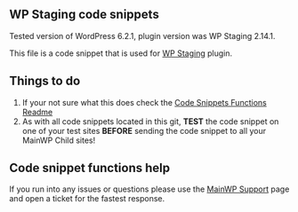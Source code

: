 ## WP Staging code snippets

Tested version of WordPress 6.2.1, plugin version was WP Staging 2.14.1.

This file is a code snippet that is used for [WP Staging](https://wordpress.org/plugins/wp-staging/) plugin. 

## Things to do

1. If your not sure what this does check the [Code Snippets Functions Readme](https://github.com/mainwp/Code-Snippets-Functions/blob/master/README.md)
2. As with all code snippets located in this git, **TEST** the code snippet on one of your test sites **BEFORE** sending the code snippet to all your MainWP Child sites!

## Code snippet functions help

If you run into any issues or questions please use the [MainWP Support](https://mainwp.com/support/) page and open a ticket for the fastest response.
